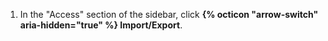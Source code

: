 1. In the "Access" section of the sidebar, click **{% octicon "arrow-switch" aria-hidden="true" %} Import/Export**.